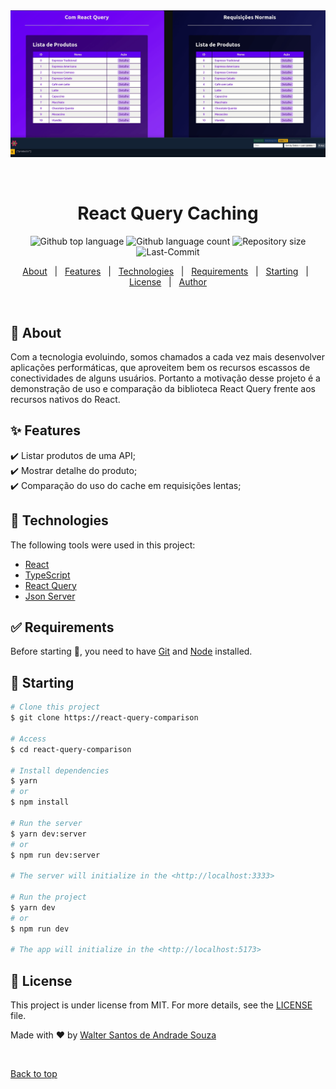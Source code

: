<div align="center" id="top"> 
  <img src="./src/assets/demo.gif" alt="React Query Caching" />

&#xa0;

  <!-- <a href="https://001reactquerycaching.netlify.app">Demo</a> -->
</div>

<h1 align="center">React Query Caching</h1>

<p align="center">
  <img alt="Github top language" src="https://img.shields.io/github/languages/top/wsasouza/react-query-comparison?color=6900ff">

<img alt="Github language count" src="https://img.shields.io/github/languages/count/wsasouza/react-query-comparison?color=6900ff">

<img alt="Repository size" src="https://img.shields.io/github/repo-size/wsasouza/react-query-comparison?color=6900ff">

<img alt="Last-Commit" src="https://img.shields.io/github/last-commit/wsasouza/react-query-comparison?color=6900ff">

</p>

<p align="center">
  <a href="#dart-about">About</a> &#xa0; | &#xa0; 
  <a href="#sparkles-features">Features</a> &#xa0; | &#xa0;
  <a href="#rocket-technologies">Technologies</a> &#xa0; | &#xa0;
  <a href="#white_check_mark-requirements">Requirements</a> &#xa0; | &#xa0;
  <a href="#checkered_flag-starting">Starting</a> &#xa0; | &#xa0;
  <a href="#memo-license">License</a> &#xa0; | &#xa0;
  <a href="https://github.com/wsasouza" target="_blank">Author</a>
</p>

<br>

## :dart: About

Com a tecnologia evoluindo, somos chamados a cada vez mais desenvolver aplicações performáticas, que aproveitem bem os recursos escassos de conectividades de alguns usuários. Portanto a motivação desse projeto é a demonstração de uso e comparação da biblioteca React Query frente aos recursos nativos do React.

## :sparkles: Features

:heavy_check_mark: Listar produtos de uma API;\
:heavy_check_mark: Mostrar detalhe do produto;\
:heavy_check_mark: Comparação do uso do cache em requisições lentas;

## :rocket: Technologies

The following tools were used in this project:

- [React](https://pt-br.reactjs.org/)
- [TypeScript](https://www.typescriptlang.org/)
- [React Query](https://react-query-v3.tanstack.com/)
- [Json Server](https://github.com/typicode/json-server)

## :white_check_mark: Requirements

Before starting :checkered_flag:, you need to have [Git](https://git-scm.com) and [Node](https://nodejs.org/en/) installed.

## :checkered_flag: Starting

```bash
# Clone this project
$ git clone https://react-query-comparison

# Access
$ cd react-query-comparison

# Install dependencies
$ yarn
# or
$ npm install

# Run the server
$ yarn dev:server
# or
$ npm run dev:server

# The server will initialize in the <http://localhost:3333>

# Run the project
$ yarn dev
# or
$ npm run dev

# The app will initialize in the <http://localhost:5173>
```

## :memo: License

This project is under license from MIT. For more details, see the [LICENSE](LICENSE.md) file.

Made with :heart: by <a href="https://github.com/wsasouza" target="_blank">Walter Santos de Andrade Souza</a>

&#xa0;

<a href="#top">Back to top</a>
